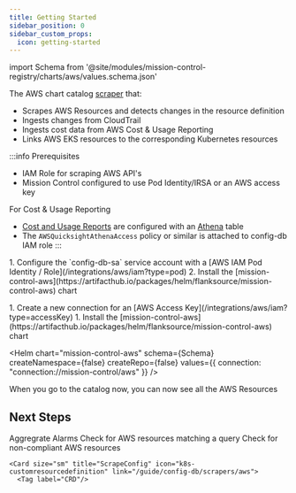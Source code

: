 ```yaml
---
title: Getting Started
sidebar_position: 0
sidebar_custom_props:
  icon: getting-started
---
```



import Schema from '@site/modules/mission-control-registry/charts/aws/values.schema.json'


The AWS chart catalog [scraper](/config-db/scrapers/aws) that:

- Scrapes AWS Resources and detects changes in the resource definition
- Ingests changes from CloudTrail
- Ingests cost data from AWS Cost & Usage Reporting
- Links AWS EKS resources to the corresponding Kubernetes resources


:::info Prerequisites

- IAM Role for scraping AWS API's
- Mission Control configured to use Pod Identity/IRSA or an AWS access key

For Cost & Usage Reporting

- [Cost and Usage Reports](https://docs.aws.amazon.com/cur/latest/userguide/what-is-cur.html) are configured with an [Athena](https://docs.aws.amazon.com/cur/latest/userguide/use-athena-cf.html) table
- The `AWSQuicksightAthenaAccess` policy or similar is attached to config-db IAM role
:::



<Tabs>

<TabItem label="Pod Identity" value="role" default >
1. Configure the `config-db-sa` service account with a [AWS IAM Pod Identity / Role](/integrations/aws/iam?type=pod)
2. Install the  [mission-control-aws](https://artifacthub.io/packages/helm/flanksource/mission-control-aws) chart

  <Helm chart="mission-control-aws"
  schema={Schema}
  createNamespace={false}
  createRepo={false}
 />

</TabItem>

<TabItem label="Access Keys" value="keys">
1. Create a new connection for an [AWS Access Key](/integrations/aws/iam?type=accessKey)
1. Install the  [mission-control-aws](https://artifacthub.io/packages/helm/flanksource/mission-control-aws) chart

  <Helm chart="mission-control-aws"
  schema={Schema}
  createNamespace={false}
  createRepo={false}
  values={{
    connection: "connection://mission-control/aws"
  }}
 />


</TabItem>

</Tabs>

When you go to the catalog now, you can now see all the AWS Resources

<Screenshot img="/img/aws-registry-catalog-scraper.png"/>


## Next Steps

<Cards>

  <Card size="sm" title="AWS Cloudformation" icon="aws-cloudformation">
          <Tag label="relationship"/>
  </Card>

  <Card size="sm" title="AWS Cloudwatch Alarms" icon="aws-cloudwatch" link="/guide/canary-checker/reference/aws-cloudwatch">
  Aggregrate Alarms
        <Tag label="health-check"/>

  </Card>

   <Card size="sm" title="AWS Config" icon="aws-config" link="/guide/canary-checker/reference/aws-config">
      Check for AWS resources matching a query
            <Tag label="health-check"/>

  </Card>
   <Card size="sm" title="AWS Config Rules" icon="aws-config" link="/guide/canary-checker/reference/aws-config-rule">
      Check for non-compliant AWS resources
      <Tag label="health-check"/>
  </Card>

    <Card size="sm" title="ScrapeConfig" icon="k8s-customresourcedefinition" link="/guide/config-db/scrapers/aws">
      <Tag label="CRD"/>
  </Card>
</Cards>



